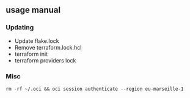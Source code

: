 ## usage manual

### Updating

- Update flake.lock
- Remove terraform.lock.hcl
- terraform init
- terraform providers lock

### Misc

```
rm -rf ~/.oci && oci session authenticate --region eu-marseille-1
```